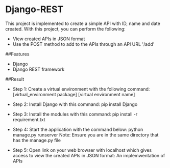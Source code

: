 # Django-REST
This project is implemented to create a simple API with ID, name and date created.
With this project, you can perform the following:
- View created APIs in JSON format
- Use the POST method to add to the APIs through an API URL '/add'


##Features
- Django
- Django REST framework

##Result


- Step 1: Create a virtual environment with the following command:
[virtual_environment package] [virtual environment name]


- Step 2: Install Django with this command:
pip install Django


- Step 3: Install the modules with this command:
pip install -r requirement.txt


- Step 4: Start the application with the command below:
python manage.py runserver
Note: Ensure you are in the same directory that has the manage.py file


- Step 5: Open link on your web browser with localhost which gives access to view the created APIs in JSON format:
An implemwentation of APIs
